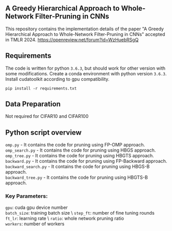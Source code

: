 ## A Greedy Hierarchical Approach to Whole-Network Filter-Pruning in CNNs

This repository contains the implementation details of the paper "A Greedy Hierarchical Approach to Whole-Network Filter-Pruning in CNNs" accepted in TMLR 2024.
https://openreview.net/forum?id=WzHuebRSgQ


## Requirements
The code is written for python `3.6.3`, but should work for other version with some modifications.
Create a conda environment with python version `3.6.3`.  Install cudatoolkit according to gpu compatibility.
```
pip install -r requirements.txt
```

## Data Preparation

Not required for CIFAR10 and CIFAR100


## Python script overview

`omp.py` - It contains the code for pruning using FP-OMP approach.\
`omp_search.py` - It contains the code for pruning using HBGS approach.\
`omp_tree.py` - It contains the code for pruning using HBGTS approach.\
`backward.py` - It contains the code for pruning using FP-Backward approach.\
`backward_search.py` - It contains the code for pruning using HBGS-B approach.\
`backward_tree.py` - It contains the code for pruning using HBGTS-B approach.


### Key Parameters:

 `gpu`: cuda gpu device number \
 `batch_size`: training batch size \ 
 `step_ft`: number of fine tuning rounds \
 `ft_lr`: learning rate \ 
 `ratio`: whole network pruning ratio \
 `workers`: number of workers 
